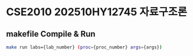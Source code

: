 CSE2010 202510HY12745 자료구조론
===

## makefile Compile & Run

```bash
make run labs={lab_number} (proc={proc_number} args={args}) 
```